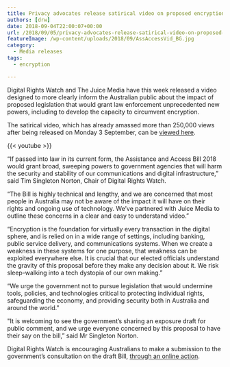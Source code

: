 ```yaml
---
title: Privacy advocates release satirical video on proposed encryption legislation
authors: [drw]
date: 2018-09-04T22:00:07+00:00
url: /2018/09/05/privacy-advocates-release-satirical-video-on-proposed-encryption-legislation/
featureImage: /wp-content/uploads/2018/09/AssAccessVid_BG.jpg
category:
  - Media releases
tags:
  - encryption

---
```

Digital Rights Watch and The Juice Media have this week released a video designed to more clearly inform the Australian public about the impact of proposed legislation that would grant law enforcement unprecedented new powers, including to develop the capacity to circumvent encryption.


The satirical video, which has already amassed more than 250,000 views after being released on Monday 3 September, can be [viewed here][1].

{{< youtube >}}


&#8220;If passed into law in its current form, the Assistance and Access Bill 2018 would grant broad, sweeping powers to government agencies that will harm the security and stability of our communications and digital infrastructure,&#8221; said Tim Singleton Norton, Chair of Digital Rights Watch.


&#8220;The Bill is highly technical and lengthy, and we are concerned that most people in Australia may not be aware of the impact it will have on their rights and ongoing use of technology. We&#8217;ve partnered with Juice Media to outline these concerns in a clear and easy to understand video.&#8221;


&#8220;Encryption is the foundation for virtually every transaction in the digital sphere, and is relied on in a wide range of settings, including banking, public service delivery, and communications systems. When we create a weakness in these systems for one purpose, that weakness can be exploited everywhere else. It is crucial that our elected officials understand the gravity of this proposal before they make any decision about it. We risk sleep-walking into a tech dystopia of our own making.&#8221;


&#8220;We urge the government not to pursue legislation that would undermine tools, policies, and technologies critical to protecting individual rights, safeguarding the economy, and providing security both in Australia and around the world."


"It is welcoming to see the government&#8217;s sharing an exposure draft for public comment, and we urge everyone concerned by this proposal to have their say on the bill,&#8221; said Mr Singleton Norton.


Digital Rights Watch is encouraging Australians to make a submission to the government&#8217;s consultation on the draft Bill, [through an online action][2].

 [1]: https://youtu.be/eW-OMR-iWOE
 [2]: https://digitalrightswatch.org.au/2018/08/19/defend-encryption/

